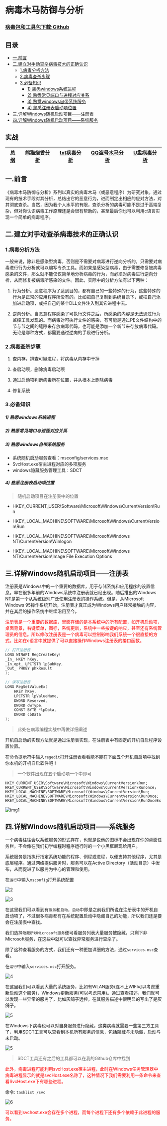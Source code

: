 # 病毒木马防御与分析

### [病毒包和工具包下载:Github](https://github.com/CasterWx/Killing-Of-Actual-Combat)

## 目录

* [一.前言](#qy)
* [二.建立对手动查杀病毒技术的正确认识](#er)
    * [1.病毒分析方法](#er1)
    * [2.病毒查杀步骤](#er2)
    * [3.必备知识](#er3)
      * [1) 熟悉windows系统进程](#er31)
      * [2) 熟悉常见端口与进程对应关系](#er32)
      * [3) 熟悉windows自带系统服务](#er33)
      * [4) 熟悉注册表启动项位置](#er34) 
* [三.详解Windows随机启动项目——注册表](#sa) 
* [四.详解Windows随机启动项目——系统服务](#si)

## 实战

| [总纲](https://github.com/CasterWx/Killing-Of-Actual-Combat/blob/master/README.md) | [熊猫烧香分析](https://github.com/CasterWx/Killing-Of-Actual-Combat/blob/master/XMSX.md) | [txt病毒分析](https://github.com/CasterWx/Killing-Of-Actual-Combat/blob/master/TXT.md) | [QQ盗号木马分析](https://github.com/CasterWx/Killing-Of-Actual-Combat/blob/master/QQDH.md) | [U盘病毒分析](https://github.com/CasterWx/Killing-Of-Actual-Combat/blob/master/UPan.md) |
| --------- | --------- | --------- | --------- | --------- |


## <span id="qy">一.前言</span>

《病毒木马防御与分析》系列以真实的病毒木马（或恶意程序）为研究对象，通过现有的技术手段对其分析，总结出它的恶意行为，进而制定出相应的应对方法，对其彻底查杀。当然，因为我个人水平的有限，查杀分析的病毒可能不是过于高端复杂，但对你认识病毒工作原理还是会很有帮助的，甚至最后你也可以利用c语言实现一个简单的病毒程序。

## <span id="er">二.建立对手动查杀病毒技术的正确认识</span>

### <span id="er1">1.病毒分析方法</span>

一般来说，除非是感染型病毒，否则是不需要对病毒进行逆向分析的，只需要对病毒进行行为分析就可以编写专杀工具。而如果是感染型病毒，由于需要修复被病毒感染的文件，那么就不能仅仅简单地分析病毒的行为，而必须对病毒进行逆向分析，从而修复被病毒所感染的文件。因此，实际中的分析方法有以下两种：

1. 行为分析。恶意程序为了达到目的，都有自己的一些特殊的行为，这些特殊的行为是正常的应用程序所没有的。比如把自己复制到系统目录下，或把自己添加进启动项，或把自己的某个DLL文件注入到其它进程中去。

2. 逆向分析。当恶意程序感染了可执行文件之后，所感染的内容是无法通过行为监控工具发现的。而病毒对可执行文件的感染，有可能是通过PE文件结构中的节与节之间的缝隙来存放病毒代码，也可能是添加一个新节来存放病毒代码。无论是哪种方式，都需要通过逆向的手段进行分析。

### <span id="er2">2.病毒查杀步骤</span>

1. 查内存，排查可疑进程，将病毒从内存中干掉

2. 查启动项，删除病毒启动项

3. 通过启动项判断病毒所在位置，并从根本上删除病毒

4. 修复系统

### <span id="er3">3.必备知识</span>

##### <span id="er31">1) 熟悉windows系统进程</span>

##### <span id="er32">2) 熟悉常见端口与进程对应关系</span>

##### <span id="er33">3) 熟悉windows自带系统服务</span>

* 系统随机启劢服务查看：msconfig/services.msc
* SvcHost.exe宿主进程对应的多项服务
* windows隐藏服务管理工具：SDCT

##### <span id="er34">4) 熟悉注册表启动项位置</span>

> 随机启动项目在注册表中的位置
* HKEY_CURRENT_USER\Software\Microsoft\Windows\CurrentVersion\Run

* HKEY_LOCAL_MACHINE\SOFTWARE\Microsoft\Windows\CurrentVersion\Run

* HKEY_LOCAL_MACHINE\SOFTWARE\Microsoft\Windows NT\CurrentVersion\Winlogon

* HKEY_LOCAL_MACHINE\SOFTWARE\Microsoft\Windows NT\CurrentVersion\Image File Execution Options

## <span id="sa">三.详解Windows随机启动项目——注册表</span>

注册表是Windows中的一个重要的数据库，用于存储系统和应用程序的设置信息。早在很多年前的Windows系统中注册表就已经出现。随后推出的Windows NT是第一个从系统级别广泛使用注册表的操作系统。但是，从Microsoft Windows 95操作系统开始，注册表才真正成为Windows用户经常接触的内容，并在其后的操作系统中继续沿用至今。

<font color="red">注册表是一个重要的数据库，里面存储的是本系统中的所有配置，如开机启动项，桌面背景，右键菜单，图标，系统更新，系统中一些按键的响应，甚至还有系统管理员的信息。所以修改注册表是一个病毒可以控制影响我们系统一个很直接的方式。比如在c语言中就提供了可以直接操作Windows注册表的接口函数。</font>

```c
// 打开注册表
LONG WINAPI RegCreateKey(
_In_ HKEY hKey,
_In_opt_ LPCTSTR lpSubKey,
_Out_ PHKEY phkResult
);
```

```c
// 读写注册表
LONG RegSetValueEx(
    HKEY hKey,
    LPCTSTR lpValueName,
    DWORD Reserved,
    DWORD dwType,
    CONST BYTE *lpData,
    DWORD cbData
);
```

> 此处在病毒编程实战中再做详细阐述

开机自启动的实现方法就是通过注册表实现，在注册表中有固定的开机自启程序设置位置。

在命令提示符中输入`regedit`打开注册表看看能不能在下面五个开机自启项中找到你本机的开机自启软件吧！

> 一个软件出现在五个启动项一个中即可

```
HKEY_CURRENT_USER\Software\Microsoft\Windows\CurrentVersion\Run;
HKEY_CURRENT_USER\Software\Microsoft\Windows\CurrentVersion\Runonce;
HKEY_LOCAL_MACHINE\SOFTWARE\Microsoft\Windows\CurrentVersion\Run;
HKEY_LOCAL_MACHINE\SOFTWARE\Microsoft\Windows\CurrentVersion\RunOnce;
HKEY_LOCAL_MACHINE\SOFTWARE\Microsoft\Windows\CurrentVersion\RunOnceEx
```

![img1](https://github.com/CasterWx/Killing-Of-Actual-Combat/raw/master/img/1.jpg)

## <span id="si">四.详解Windows随机启动项目——系统服务</span>

一个病毒往往会以系统服务的形式存在，也就是说他的图标不会出现在你的桌面任务栏，不会像在我们初学编程时程序运行时的一个小黑框展现给用户。

系统服务是指执行指定系统功能的程序、例程或进程，以便支持其他程序，尤其是底层程序。通过网络提供服务时，服务可以在Active Directory（活动目录）中发布，从而促进了以服务为中心的管理和使用。

在`运行`中输入`msconfig`打开系统配置

![2](https://github.com/CasterWx/Killing-Of-Actual-Combat/raw/master/img/2.png)

![3](https://github.com/CasterWx/Killing-Of-Actual-Combat/raw/master/img/3.png)

在这里我们可以看到有`服务`和`启动`，`启动`中即是之前我们所说在注册表中的开机自启动项了，不过很多病毒都有在系统配置启动中隐藏自己的功能，所以我们还是要会在注册表中查找。

我们选择`隐藏所以Microsoft服务`便可看服务列表大量服务被隐藏，只剩下非Microsoft服务，在这些中就可以查找异常服务进行查杀了。

除了这种查看服务的方式，我们还有一种更加详细的方法，通过`services.msc`查看。

在`运行`中输入`services.msc`打开服务。

![4](https://github.com/CasterWx/Killing-Of-Actual-Combat/raw/master/img/4.png)

在这里我们可以看到大量的系统服务，比如有WLAN服务(连不上WIFI可以考虑重新启动这个服务)，Windows更新服务(可以考虑禁用)。通过查看描述，我们就可以发现一些异常的服务了，比如灰鸽子远控，在其服务描述中很明显的写出了是灰鸽子。

![5](https://github.com/CasterWx/Killing-Of-Actual-Combat/raw/master/img/5.png)

在Windows下病毒也可以对自身服务进行隐藏，这类病毒就需要一些第三方工具了，利用SDCT工具可以查看到本机所有服务的信息，包括隐藏与未隐藏，启动与未启动。

![5](https://github.com/CasterWx/Killing-Of-Actual-Combat/raw/master/img/7.png)

> SDCT工具还有之后的工具都可以在我的Github仓库中找到

<font color="red">此外，病毒进程可能利用svcHost.exe宿主进程，此时在Windows任务管理器中病毒进程显示的就是svcHost.exe名称了，这种情况下我们需要利用一条命令来查看SvcHost.exe下有哪些进程。</font>

命令: `tasklist /svc`

![6](https://github.com/CasterWx/Killing-Of-Actual-Combat/raw/master/img/6.png)

<font color="red">可以看到svchost.exe会存在多个进程，而每个进程下还有多个依赖于此进程的服务。</font>